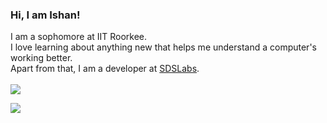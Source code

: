 ### Hi, I am Ishan!

I am a sophomore at IIT Roorkee. <br>
I love learning about anything new that helps me understand a computer's working better. <br>
Apart from that, I am a developer at [SDSLabs](https://sdslabs.co/). <br>
<br>
![](https://github-readme-stats.vercel.app/api?username=ishan-002&theme=cobalt)

![](https://komarev.com/ghpvc/?username=Ishan-002)
<!--
**Ishan-002/Ishan-002** is a ✨ _special_ ✨ repository because its `README.md` (this file) appears on your GitHub profile.
Here are some ideas to get you started:

- 🔭 I’m currently working on ...
- 🌱 I’m currently learning ...
- 👯 I’m looking to collaborate on ...
- 🤔 I’m looking for help with ... 
- 💬 Ask me about ... 
📫 You can reach me at:
 - 😄 Pronouns: ...
- ⚡ Fun fact: ... -->
